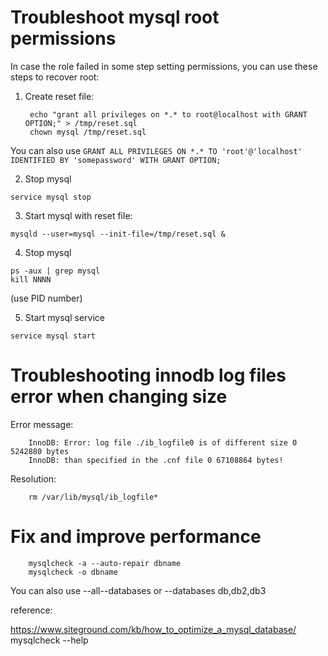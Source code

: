 # Troubleshoot mysql root permissions

In case the role failed in some step setting permissions, you can use these steps to recover root: 

1. Create reset file:  
 
        echo "grant all privileges on *.* to root@localhost with GRANT OPTION;" > /tmp/reset.sql
        chown mysql /tmp/reset.sql

You can also use `GRANT ALL PRIVILEGES ON *.* TO 'root'@'localhost' IDENTIFIED BY 'somepassword' WITH GRANT OPTION;`

2. Stop mysql  

  `service mysql stop`

3. Start mysql with reset file:

  `mysqld --user=mysql --init-file=/tmp/reset.sql &`
  
4. Stop mysql

  `ps -aux | grep mysql`  
  `kill NNNN`  
  
(use PID number)

5. Start mysql service

  `service mysql start`

# Troubleshooting innodb log files error when changing size

Error message:

        InnoDB: Error: log file ./ib_logfile0 is of different size 0 5242880 bytes
        InnoDB: than specified in the .cnf file 0 67108864 bytes!

Resolution: 

        rm /var/lib/mysql/ib_logfile*
        
# Fix and improve performance

        mysqlcheck -a --auto-repair dbname
        mysqlcheck -o dbname
        
You can also use --all--databases or --databases db,db2,db3

reference:

https://www.siteground.com/kb/how_to_optimize_a_mysql_database/
    mysqlcheck --help
